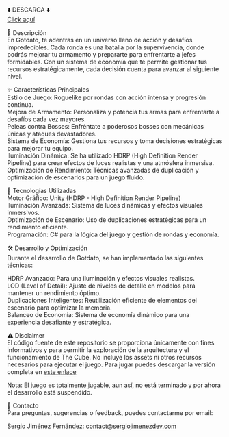 ⬇️ DESCARGA ⬇️<br>
[Click aquí](https://sergiojimenezdev.itch.io/godtato)

🧩 Descripción<br>
En Gotdato, te adentras en un universo lleno de acción y desafíos impredecibles. Cada ronda es una batalla por la supervivencia, donde podrás mejorar tu armamento y prepararte para enfrentarte a jefes formidables. Con un sistema de economía que te permite gestionar tus recursos estratégicamente, cada decisión cuenta para avanzar al siguiente nivel. <br>

✨ Características Principales<br>
Estilo de Juego: Roguelike por rondas con acción intensa y progresión continua. <br>
Mejora de Armamento: Personaliza y potencia tus armas para enfrentarte a desafíos cada vez mayores. <br>
Peleas contra Bosses: Enfréntate a poderosos bosses con mecánicas únicas y ataques devastadores. <br>
Sistema de Economía: Gestiona tus recursos y toma decisiones estratégicas para mejorar tu equipo. <br>
Iluminación Dinámica: Se ha utilizado HDRP (High Definition Render Pipeline) para crear efectos de luces realistas y una atmósfera inmersiva. <br>
Optimización de Rendimiento: Técnicas avanzadas de duplicación y optimización de escenarios para un juego fluido.

🔧 Tecnologías Utilizadas<br>
Motor Gráfico: Unity (HDRP - High Definition Render Pipeline) <br>
Iluminación Avanzada: Sistema de luces dinámicas y efectos visuales inmersivos. <br>
Optimización de Escenario: Uso de duplicaciones estratégicas para un rendimiento eficiente. <br>
Programación: C# para la lógica del juego y gestión de rondas y economía.

🛠️ Desarrollo y Optimización<br>
Durante el desarrollo de Gotdato, se han implementado las siguientes técnicas: <br>

HDRP Avanzado: Para una iluminación y efectos visuales realistas. <br>
LOD (Level of Detail): Ajuste de niveles de detalle en modelos para mantener un rendimiento óptimo. <br>
Duplicaciones Inteligentes: Reutilización eficiente de elementos del escenario para optimizar la memoria. <br>
Balanceo de Economía: Sistema de economía dinámico para una experiencia desafiante y estratégica.


⚠️ Disclaimer<br>
El código fuente de este repositorio se proporciona únicamente con fines informativos y para permitir la exploración de la arquitectura y el funcionamiento de The Cube.
No incluye los assets ni otros recursos necesarios para ejecutar el juego.
Para jugar puedes descargar la versión completa en [este enlace](https://sergiojimenezdev.itch.io/godtato)<br>

Nota: El juego es totalmente jugable, aun así, no está terminado y por ahora el desarrollo está suspendido.

📧 Contacto<br>
Para preguntas, sugerencias o feedback, puedes contactarme por email:

Sergio Jiménez Fernández: contact@sergiojimenezdev.com
